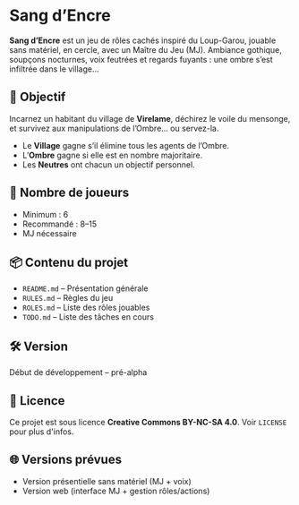 # Sang d’Encre

**Sang d’Encre** est un jeu de rôles cachés inspiré du Loup-Garou, jouable sans matériel, en cercle, avec un Maître du Jeu (MJ). Ambiance gothique, soupçons nocturnes, voix feutrées et regards fuyants : une ombre s’est infiltrée dans le village…

## 🎯 Objectif

Incarnez un habitant du village de **Virelame**, déchirez le voile du mensonge, et survivez aux manipulations de l’Ombre… ou servez-la.

* Le **Village** gagne s’il élimine tous les agents de l’Ombre.
* L’**Ombre** gagne si elle est en nombre majoritaire.
* Les **Neutres** ont chacun un objectif personnel.

## 👥 Nombre de joueurs

* Minimum : 6
* Recommandé : 8–15
* MJ nécessaire

## 📦 Contenu du projet

* `README.md` – Présentation générale
* `RULES.md` – Règles du jeu
* `ROLES.md` – Liste des rôles jouables
* `TODO.md` – Liste des tâches en cours

## 🛠️ Version

Début de développement – pré-alpha

## 📄 Licence

Ce projet est sous licence **Creative Commons BY-NC-SA 4.0**. Voir `LICENSE` pour plus d'infos.

## 🌐 Versions prévues

* Version présentielle sans matériel (MJ + voix)
* Version web (interface MJ + gestion rôles/actions)
